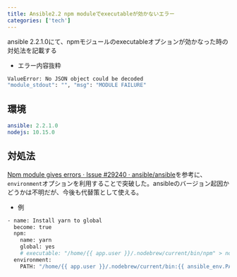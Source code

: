 ```yaml
---
title: Ansible2.2 npm moduleでexecutableが効かないエラー
categories: ['tech']
---
```


ansible 2.2.1.0にて、npmモジュールのexecutableオプションが効かなった時の対処法を記載する

- エラー内容抜粋

```bash
ValueError: No JSON object could be decoded
"module_stdout": "", "msg": "MODULE FAILURE"
```

## 環境

```yaml
ansible: 2.2.1.0
nodejs: 10.15.0
```

## 対処法

[Npm module gives errors · Issue #29240 · ansible/ansible](https://github.com/ansible/ansible/issues/29240)を参考に、`environment`オプションを利用することで突破した。ansibleのバージョン起因かどうかは不明だが、今後も代替策として使える。

- 例

```bash
- name: Install yarn to global
  become: true
  npm:
    name: yarn
    global: yes
    # executable: "/home/{{ app.user }}/.nodebrew/current/bin/npm" > not working
  environment:
    PATH: "/home/{{ app.user }}/.nodebrew/current/bin:{{ ansible_env.PATH }}"
```
